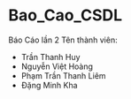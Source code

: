 # Bao_Cao_CSDL
Báo Cáo lần 2
Tên thành viên:
 + Trần Thanh Huy
 + Nguyễn Việt Hoàng
 + Phạm Trần Thanh Liêm
 + Đặng Minh Kha
